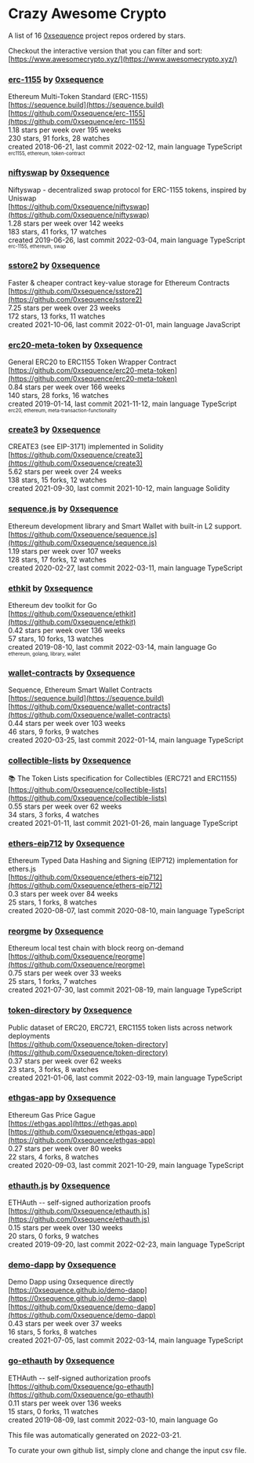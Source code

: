 # Crazy Awesome Crypto
A list of 16 [0xsequence](https://github.com/0xsequence) project repos ordered by stars.  

Checkout the interactive version that you can filter and sort: 
[https://www.awesomecrypto.xyz/](https://www.awesomecrypto.xyz/)  


### [erc-1155](https://github.com/0xsequence/erc-1155) by [0xsequence](https://github.com/0xsequence)  
Ethereum Multi-Token Standard (ERC-1155)  
[https://sequence.build](https://sequence.build)  
[https://github.com/0xsequence/erc-1155](https://github.com/0xsequence/erc-1155)  
1.18 stars per week over 195 weeks  
230 stars, 91 forks, 28 watches  
created 2018-06-21, last commit 2022-02-12, main language TypeScript  
<sub><sup>erc1155, ethereum, token-contract</sup></sub>


### [niftyswap](https://github.com/0xsequence/niftyswap) by [0xsequence](https://github.com/0xsequence)  
Niftyswap - decentralized swap protocol for ERC-1155 tokens, inspired by Uniswap  
[https://github.com/0xsequence/niftyswap](https://github.com/0xsequence/niftyswap)  
1.28 stars per week over 142 weeks  
183 stars, 41 forks, 17 watches  
created 2019-06-26, last commit 2022-03-04, main language TypeScript  
<sub><sup>erc-1155, ethereum, swap</sup></sub>


### [sstore2](https://github.com/0xsequence/sstore2) by [0xsequence](https://github.com/0xsequence)  
Faster & cheaper contract key-value storage for Ethereum Contracts  
[https://github.com/0xsequence/sstore2](https://github.com/0xsequence/sstore2)  
7.25 stars per week over 23 weeks  
172 stars, 13 forks, 11 watches  
created 2021-10-06, last commit 2022-01-01, main language JavaScript  


### [erc20-meta-token](https://github.com/0xsequence/erc20-meta-token) by [0xsequence](https://github.com/0xsequence)  
General ERC20 to ERC1155 Token Wrapper Contract  
[https://github.com/0xsequence/erc20-meta-token](https://github.com/0xsequence/erc20-meta-token)  
0.84 stars per week over 166 weeks  
140 stars, 28 forks, 16 watches  
created 2019-01-14, last commit 2021-11-12, main language TypeScript  
<sub><sup>erc20, ethereum, meta-transaction-functionality</sup></sub>


### [create3](https://github.com/0xsequence/create3) by [0xsequence](https://github.com/0xsequence)  
CREATE3 (see EIP-3171) implemented in Solidity  
[https://github.com/0xsequence/create3](https://github.com/0xsequence/create3)  
5.62 stars per week over 24 weeks  
138 stars, 15 forks, 12 watches  
created 2021-09-30, last commit 2021-10-12, main language Solidity  


### [sequence.js](https://github.com/0xsequence/sequence.js) by [0xsequence](https://github.com/0xsequence)  
Ethereum development library and Smart Wallet with built-in L2 support.  
[https://github.com/0xsequence/sequence.js](https://github.com/0xsequence/sequence.js)  
1.19 stars per week over 107 weeks  
128 stars, 17 forks, 12 watches  
created 2020-02-27, last commit 2022-03-11, main language TypeScript  


### [ethkit](https://github.com/0xsequence/ethkit) by [0xsequence](https://github.com/0xsequence)  
Ethereum dev toolkit for Go  
[https://github.com/0xsequence/ethkit](https://github.com/0xsequence/ethkit)  
0.42 stars per week over 136 weeks  
57 stars, 10 forks, 13 watches  
created 2019-08-10, last commit 2022-03-14, main language Go  
<sub><sup>ethereum, golang, library, wallet</sup></sub>


### [wallet-contracts](https://github.com/0xsequence/wallet-contracts) by [0xsequence](https://github.com/0xsequence)  
Sequence, Ethereum Smart Wallet Contracts  
[https://sequence.build](https://sequence.build)  
[https://github.com/0xsequence/wallet-contracts](https://github.com/0xsequence/wallet-contracts)  
0.44 stars per week over 103 weeks  
46 stars, 9 forks, 9 watches  
created 2020-03-25, last commit 2022-01-14, main language TypeScript  


### [collectible-lists](https://github.com/0xsequence/collectible-lists) by [0xsequence](https://github.com/0xsequence)  
📚 The Token Lists specification for Collectibles (ERC721 and ERC1155)  
[https://github.com/0xsequence/collectible-lists](https://github.com/0xsequence/collectible-lists)  
0.55 stars per week over 62 weeks  
34 stars, 3 forks, 4 watches  
created 2021-01-11, last commit 2021-01-26, main language TypeScript  


### [ethers-eip712](https://github.com/0xsequence/ethers-eip712) by [0xsequence](https://github.com/0xsequence)  
Ethereum Typed Data Hashing and Signing (EIP712) implementation for ethers.js  
[https://github.com/0xsequence/ethers-eip712](https://github.com/0xsequence/ethers-eip712)  
0.3 stars per week over 84 weeks  
25 stars, 1 forks, 8 watches  
created 2020-08-07, last commit 2020-08-10, main language TypeScript  


### [reorgme](https://github.com/0xsequence/reorgme) by [0xsequence](https://github.com/0xsequence)  
Ethereum local test chain with block reorg on-demand  
[https://github.com/0xsequence/reorgme](https://github.com/0xsequence/reorgme)  
0.75 stars per week over 33 weeks  
25 stars, 1 forks, 7 watches  
created 2021-07-30, last commit 2021-08-19, main language TypeScript  


### [token-directory](https://github.com/0xsequence/token-directory) by [0xsequence](https://github.com/0xsequence)  
Public dataset of ERC20, ERC721, ERC1155 token lists across network deployments  
[https://github.com/0xsequence/token-directory](https://github.com/0xsequence/token-directory)  
0.37 stars per week over 62 weeks  
23 stars, 3 forks, 8 watches  
created 2021-01-06, last commit 2022-03-19, main language TypeScript  


### [ethgas-app](https://github.com/0xsequence/ethgas-app) by [0xsequence](https://github.com/0xsequence)  
Ethereum Gas Price Gague  
[https://ethgas.app](https://ethgas.app)  
[https://github.com/0xsequence/ethgas-app](https://github.com/0xsequence/ethgas-app)  
0.27 stars per week over 80 weeks  
22 stars, 4 forks, 8 watches  
created 2020-09-03, last commit 2021-10-29, main language TypeScript  


### [ethauth.js](https://github.com/0xsequence/ethauth.js) by [0xsequence](https://github.com/0xsequence)  
ETHAuth -- self-signed authorization proofs  
[https://github.com/0xsequence/ethauth.js](https://github.com/0xsequence/ethauth.js)  
0.15 stars per week over 130 weeks  
20 stars, 0 forks, 9 watches  
created 2019-09-20, last commit 2022-02-23, main language TypeScript  


### [demo-dapp](https://github.com/0xsequence/demo-dapp) by [0xsequence](https://github.com/0xsequence)  
Demo Dapp using 0xsequence directly  
[https://0xsequence.github.io/demo-dapp](https://0xsequence.github.io/demo-dapp)  
[https://github.com/0xsequence/demo-dapp](https://github.com/0xsequence/demo-dapp)  
0.43 stars per week over 37 weeks  
16 stars, 5 forks, 8 watches  
created 2021-07-05, last commit 2022-03-14, main language TypeScript  


### [go-ethauth](https://github.com/0xsequence/go-ethauth) by [0xsequence](https://github.com/0xsequence)  
ETHAuth -- self-signed authorization proofs  
[https://github.com/0xsequence/go-ethauth](https://github.com/0xsequence/go-ethauth)  
0.11 stars per week over 136 weeks  
15 stars, 0 forks, 11 watches  
created 2019-08-09, last commit 2022-03-10, main language Go  


This file was automatically generated on 2022-03-21.  

To curate your own github list, simply clone and change the input csv file.  